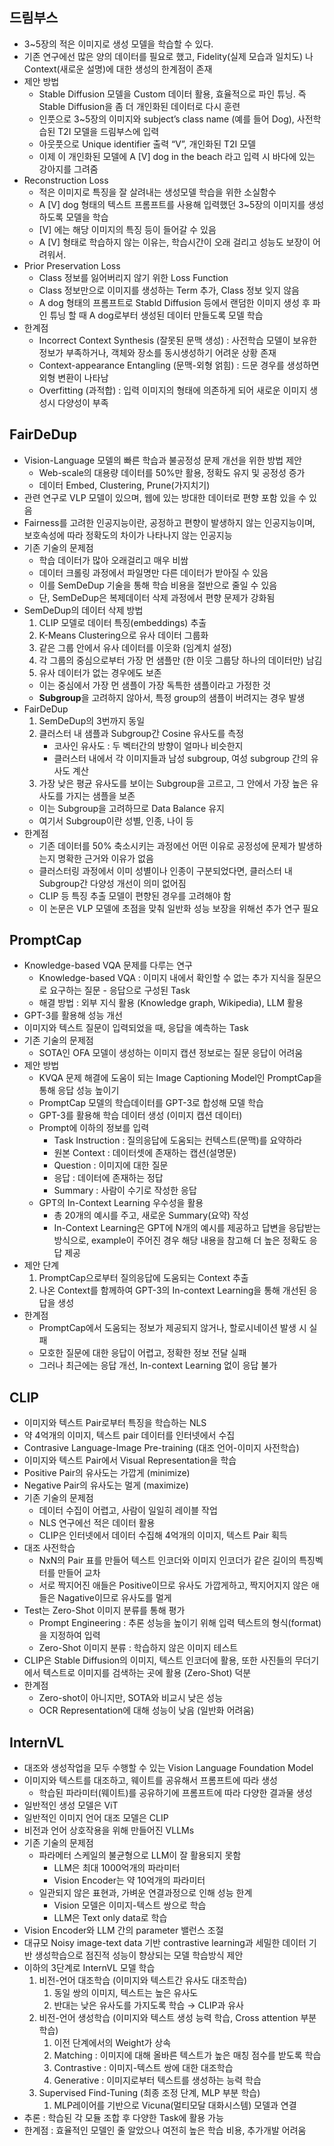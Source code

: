 ## 드림부스

- 3~5장의 적은 이미지로 생성 모델을 학습할 수 있다.
- 기존 연구에선 많은 양의 데이터를 필요로 했고, Fidelity(실제 모습과 일치도) 나 Context(새로운 설명)에 대한 생성의 한계점이 존재
- 제안 방법
    - Stable Diffusion 모델을 Custom 데이터 활용, 효율적으로 파인 튜닝. 즉 Stable Diffusion을 좀 더 개인화된 데이터로 다시 훈련
    - 인풋으로 3~5장의 이미지와 subject’s class name (예를 들어 Dog), 사전학습된 T2I 모델을 드림부스에 입력
    - 아웃풋으로 Unique identifier 출력 “V”, 개인화된 T2I 모델
    - 이제 이 개인화된 모델에 A [V] dog in the beach 라고 입력 시 바다에 있는 강아지를 그려줌
- Reconstruction Loss
    - 적은 이미지로 특징을 잘 살려내는 생성모델 학습을 위한 소실함수
    - A [V] dog 형태의 텍스트 프롬프트를 사용해 입력했던 3~5장의 이미지를 생성하도록 모델을 학습
    - [V] 에는 해당 이미지의 특징 등이 들어갈 수 있음
    - A [V] 형태로 학습하지 않는 이유는, 학습시간이 오래 걸리고 성능도 보장이 어려워서.
- Prior Preservation Loss
    - Class 정보를 잃어버리지 않기 위한 Loss Function
    - Class 정보만으로 이미지를 생성하는 Term 추가, Class 정보 잊지 않음
    - A dog 형태의 프롬프트로 Stabld Diffusion 등에서 랜덤한 이미지 생성 후 파인 튜닝 할 때 A dog로부터 생성된 데이터 만들도록 모델 학습
- 한계점
    - Incorrect Context Synthesis (잘못된 문맥 생성) : 사전학습 모델이 보유한 정보가 부족하거나, 객체와 장소를 동시생성하기 어려운 상황 존재
    - Context-appearance Entangling (문맥-외형 얽힘) : 드문 경우를 생성하면 외형 변환이 나타남
    - Overfitting (과적합) : 입력 이미지의 형태에 의존하게 되어 새로운  이미지 생성시 다양성이 부족
  
## FairDeDup

- Vision-Language 모델의 빠른 학습과 불공정성 문제 개선을 위한 방법 제안
    - Web-scale의 대용량 데이터를 50%만 활용, 정확도 유지 및 공정성 증가
    - 데이터 Embed, Clustering, Prune(가지치기)
- 관련 연구로 VLP 모델이 있으며, 웹에 있는 방대한 데이터로 편향 포함 있을 수 있음
- Fairness를 고려한 인공지능이란, 공정하고 편향이 발생하지 않는 인공지능이며, 보호속성에 따라 정확도의 차이가 나타나지 않는 인공지능
- 기존 기술의 문제점
    - 학습 데이터가 많아 오래걸리고 매우 비쌈
    - 데이터 크롤링 과정에서  파일명만 다른 데이터가 받아질 수 있음
    - 이를 SemDeDup 기술을 통해 학습 비용을 절반으로 줄일 수 있음
    - 단, SemDeDup은 복제데이터 삭제 과정에서 편향 문제가 강화됨
- SemDeDup의 데이터 삭제 방법
    1. CLIP 모델로 데이터 특징(embeddings) 추출
    2. K-Means Clustering으로 유사 데이터 그룹화
    3. 같은 그룹 안에서 유사 데이터를 이웃화 (임계치 설정)
    4. 각 그룹의 중심으로부터 가장 먼 샘플만 (한 이웃 그룹당 하나의 데이터만) 남김
    5. 유사 데이터가 없는 경우에도 보존
    - 이는 중심에서 가장 먼 샘플이 가장 독특한 샘플이라고 가정한 것
    - **Subgroup**을 고려하지 않아서, 특정 group의 샘플이 버려지는 경우 발생
- FairDeDup
    1. SemDeDup의 3번까지 동일
    2. 클러스터 내 샘플과 Subgroup간 Cosine 유사도를 측정
        - 코사인 유사도 : 두 벡터간의 방향이 얼마나 비슷한지
        - 클러스터 내에서 각 이미지들과 남성 subgroup, 여성 subgroup 간의 유사도 계산
    3. 가장  낮은 평균 유사도를 보이는 Subgroup을 고르고, 그 안에서 가장 높은 유사도를 가지는 샘플을 보존
    - 이는 Subgroup을 고려하므로 Data Balance 유지
    - 여기서 Subgroup이란 성별, 인종, 나이 등
- 한계점
    - 기존 데이터를 50% 축소시키는 과정에선 어떤 이유로 공정성에 문제가 발생하는지 명확한 근거와 이유가 없음
    - 클러스터링 과정에서 이미 성별이나 인종이 구분되었다면, 클러스터 내 Subgroup간 다양성 개선이 의미 없어짐
    - CLIP 등 특징 추출 모델이 편향된 경우를 고려해야 함
    - 이 논문은 VLP 모델에 초점을 맞춰 일반화 성능 보장을 위해선 추가 연구 필요

## PromptCap

- Knowledge-based VQA 문제를 다루는 연구
    - Knowledge-based VQA : 이미지 내에서 확인할 수 없는 추가 지식을 질문으로 요구하는 질문 - 응답으로 구성된 Task
    - 해결 방법 : 외부 지식 활용 (Knowledge graph, Wikipedia), LLM 활용
- GPT-3를 활용해 성능 개선
- 이미지와 텍스트 질문이 입력되었을 때, 응답을 예측하는 Task
- 기존 기술의 문제점
    - SOTA인 OFA 모델이 생성하는  이미지 캡션 정보로는 질문 응답이 어려움
- 제안 방법
    - KVQA 문제 해결에 도움이 되는 Image Captioning Model인 PromptCap을 통해 응답 성능 높이기
    - PromptCap 모델의 학습데이터를 GPT-3로 합성해 모델 학습
    - GPT-3를 활용해 학습 데이터 생성 (이미지 캡션 데이터)
    - Prompt에 이하의 정보를 입력
        - Task Instruction : 질의응답에 도움되는 컨텍스트(문맥)를 요약하라
        - 원본 Context : 데이터셋에 존재하는 캡션(설명문)
        - Question : 이미지에 대한 질문
        - 응답 : 데이터에 존재하는 정답
        - Summary : 사람이 수기로 작성한 응답
    - GPT의 In-Context Learning 우수성을 활용
        - 총 20개의 예시를 주고, 새로운 Summary(요약) 작성
        - In-Context Learning은 GPT에 N개의 예시를 제공하고 답변을 응답받는 방식으로, example이 주어진 경우 해당 내용을 참고해 더 높은 정확도 응답 제공
- 제안 단계
    1. PromptCap으로부터 질의응답에 도움되는 Context 추출
    2. 나온 Context를 함께하여 GPT-3의 In-context Learning을 통해 개선된 응답을 생성
- 한계점
    - PromptCap에서 도움되는 정보가 제공되지 않거나, 할로시네이션 발생 시 실패
    - 모호한 질문에 대한 응답이 어렵고, 정확한 정보 전달 실패
    - 그러나 최근에는 응답 개선, In-context Learning 없이 응답 불가

## CLIP

- 이미지와 텍스트 Pair로부터 특징을 학습하는 NLS
- 약 4억개의 이미지, 텍스트 pair 데이터를 인터넷에서 수집
- Contrasive Language-Image Pre-training (대조 언어-이미지 사전학습)
- 이미지와 텍스트 Pair에서 Visual Representation을 학습
- Positive Pair의 유사도는 가깝게 (minimize)
- Negative Pair의 유사도는 멀게 (maximize)
- 기존 기술의 문제점
    - 데이터 수집이 어렵고, 사람이 일일히 레이블 작업
    - NLS 연구에선 적은 데이터 활용
    - CLIP은 인터넷에서 데이터 수집해 4억개의 이미지, 텍스트 Pair 획득
- 대조 사전학습
    - NxN의 Pair 표를 만들어 텍스트 인코더와 이미지 인코더가 같은 길이의 특징벡터를 만들어 교차
    - 서로 짝지어진 애들은 Positive이므로 유사도 가깝게하고, 짝지어지지 않은 애들은 Nagative이므로 유사도를 멀게
- Test는 Zero-Shot 이미지 분류를 통해 평가
    - Prompt Engineering : 추론 성능을 높이기 위해 입력 텍스트의 형식(format)을 지정하여 입력
    - Zero-Shot 이미지 분류 : 학습하지 않은 이미지 테스트
- CLIP은 Stable Diffusion의 이미지, 텍스트 인코더에 활용, 또한 사진들의 무더기에서 텍스트로 이미지를 검색하는 곳에 활용 (Zero-Shot) 덕분
- 한계점
    - Zero-shot이 아니지만, SOTA와 비교시 낮은 성능
    - OCR Representation에 대해 성능이 낮음 (일반화 어려움)

## InternVL

- 대조와 생성작업을 모두 수행할 수 있는 Vision Language Foundation Model
- 이미지와 텍스트를 대조하고, 웨이트를 공유해서 프롬프트에 따라 생성
    - 학습된 파라미터(웨이트)를 공유하기에 프롬프트에 따라 다양한 결과물 생성
- 일반적인 생성 모델은 ViT
- 일반적인 이미지 언어 대조 모델은 CLIP
- 비전과 언어 상호작용을 위해 만들어진 VLLMs
- 기존 기술의 문제점
    - 파라메터 스케일의 불균형으로 LLM이 잘 활용되지 못함
        - LLM은 최대 1000억개의 파라미터
        - Vision Encoder는 약 10억개의 파라미터
    - 일관되지 않은 표현과, 가벼운 연결과정으로 인해 성능 한계
        - Vision 모델은 이미지-텍스트 쌍으로 학습
        - LLM은 Text only data로 학습
- Vision Encoder와 LLM 간의 parameter 밸런스 조절
- 대규모 Noisy image-text data 기반 contrastive learning과 세밀한 데이터 기반 생성학습으로 점진적 성능이 향상되는 모델 학습방식 제안
- 이하의  3단계로 InternVL 모델 학습
    1. 비전-언어 대조학습 (이미지와 텍스트간 유사도 대조학습)
        1. 동일 쌍의 이미지, 텍스트는 높은 유사도
        2. 반대는 낮은 유사도를 가지도록 학습 → CLIP과 유사
    2. 비전-언어 생성학습 (이미지와 텍스트 생성 능력 학습, Cross attention 부분 학습)
        1. 이전 단계에서의 Weight가 상속
        2. Matching : 이미지에 대해 올바른 텍스트가 높은 매칭 점수를 받도록 학습
        3. Contrastive : 이미지-텍스트 쌍에 대한 대조학습
        4. Generative : 이미지로부터 텍스트를 생성하는 능력 학습
    3. Supervised Find-Tuning (최종 조정 단계, MLP 부분 학습)
        1. MLP레이어를 기반으로 Vicuna(멀티모달 대화시스템) 모델과 연결
- 추론 : 학습된 각 모듈 조합 후 다양한 Task에 활용 가능
- 한계점 : 효율적인 모델인 줄 알았으나 여전히 높은 학습 비용, 추가개발 어려움
